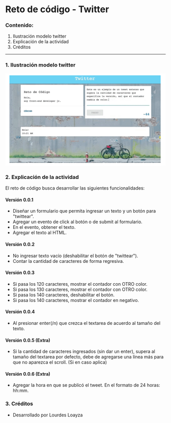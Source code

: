 
# Reto de código - Twitter

### Contenido:
1. Ilustración modelo twitter
2. Explicación de la actividad
3. Créditos

--------------------------

### 1. Ilustración modelo twitter
![twitter](assets/docs/twitter.png)


### 2. Explicación de la actividad
El reto de código busca desarrollar las siguientes funcionalidades:

#### Versión 0.0.1
- Diseñar un formulario que permita ingresar un texto y un botón para "twittear".
- Agregar un evento de click al botón o de submit al formulario.
- En el evento, obtener el texto.
- Agregar el texto al HTML.

#### Versión 0.0.2
- No ingresar texto vacío (deshabilitar el botón de "twittear").
- Contar la cantidad de caracteres de forma regresiva.

#### Versión 0.0.3
- Si pasa los 120 caracteres, mostrar el contador con OTRO color.
- Si pasa los 130 caracteres, mostrar el contador con OTRO color.
- Si pasa los 140 caracteres, deshabilitar el botón.
- Si pasa los 140 caracteres, mostrar el contador en negativo.

#### Versión 0.0.4
- Al presionar enter(/n) que crezca el textarea de acuerdo al tamaño del texto.

#### Versión 0.0.5 (Extra)
- Si la cantidad de caracteres ingresados (sin dar un enter), supera al tamaño del textarea por defecto, debe de agregarse una línea más para que no aparezca el scroll. (Si en caso aplica)

#### Versión 0.0.6 (Extra)
- Agregar la hora en que se publicó el tweet. En el formato de 24 horas: hh:mm.

### 3. Créditos
- Desarrollado por Lourdes Loayza


